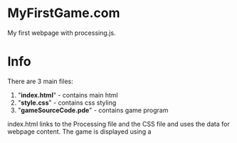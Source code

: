 # MyFirstGame.com
My first webpage with processing.js.

# Info
There are 3 main files:

1. "**index.html**" - contains main html
2. "**style.css**" - contains css styling
3. "**gameSourceCode.pde**" - contains game program

index.html links to the Processing file and the CSS file and uses the data for webpage content. The game is displayed using a <script> tag and a "canvas" tag.

EDIT: Found out that this program is not working. This might not work for some time.
